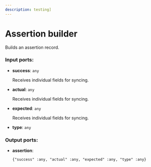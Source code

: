 ```yaml
---
description: testing]
---
```


# Assertion builder

Builds an assertion record.

### Input ports:

* __success__: `any`

    Receives individual fields for syncing.


* __actual__: `any`

    Receives individual fields for syncing.


* __expected__: `any`

    Receives individual fields for syncing.


* __type__: `any`

### Output ports:

* __assertion__: 
    ```
    {"success" :any, "actual" :any, "expected" :any, "type" :any}
    ```

